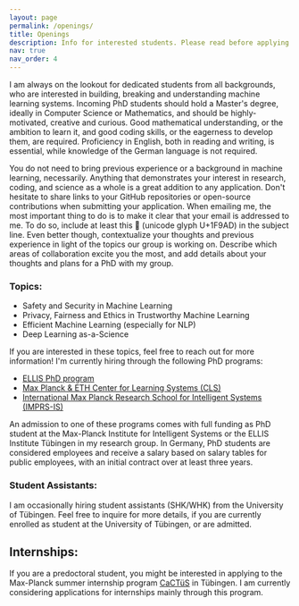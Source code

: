 ```yaml
---
layout: page
permalink: /openings/
title: Openings
description: Info for interested students. Please read before applying 🦭
nav: true
nav_order: 4
---
```


I am always on the lookout for dedicated students from all backgrounds, who are interested in building, breaking and understanding machine learning systems.
Incoming PhD students should hold a Master's degree, ideally in Computer Science or Mathematics, and should be highly-motivated, creative and curious.
Good mathematical understanding, or the ambition to learn it, and good coding skills, or the eagerness to develop them, are required. Proficiency in English, both in reading and writing, is essential, while knowledge of the German language is not required.

You do not need to bring previous experience or a background in machine learning, necessarily. Anything that demonstrates your interest in research, coding, and science as a whole is a great addition to any application.
Don't hesitate to share links to your GitHub repositories or open-source contributions when submitting your application.
When emailing me, the most important thing to do is to make it clear that your email is addressed to me. To do so, include at least this 🦭 (unicode glyph U+1F9AD) in the subject line.
Even better though, contextualize your thoughts and previous experience in light of the topics our group is working on. Describe which areas of collaboration excite you the most, and add details about your thoughts and plans for a PhD with my group.


### Topics:
* Safety and Security in Machine Learning
* Privacy, Fairness and Ethics in Trustworthy Machine Learning
* Efficient Machine Learning (especially for NLP)
* Deep Learning as-a-Science


If you are interested in these topics, feel free to reach out for more information! I'm currently hiring through the following PhD programs:
* [ELLIS PhD program](https://ellis.eu/phd-postdoc)
* [Max Planck & ETH Center for Learning Systems (CLS)](https://learning-systems.org/)
* [International Max Planck Research School for Intelligent Systems (IMPRS-IS)](https://imprs.is.mpg.de/)

An admission to one of these programs comes with full funding as PhD student at the Max-Planck Institute for Intelligent Systems or the ELLIS Institute Tübingen in my research group.
In Germany, PhD students are considered employees and receive a salary based on salary tables for public employees, with an initial contract over at least three years.

### Student Assistants:

I am occasionally hiring student assistants (SHK/WHK) from the University of Tübingen. Feel free to inquire for more details, if you are currently enrolled
as student at the University of Tübingen, or are admitted.

## Internships:
If you are a predoctoral student, you might be interested in applying to the Max-Planck summer internship program [CaCTüS](https://www.projects.tuebingen.mpg.de/) in Tübingen. I am currently considering applications for internships mainly through this program.

